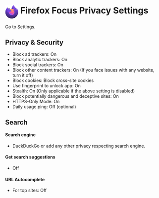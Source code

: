 # <img src="../icons/firefox_focus.svg" width="42" align="top"> Firefox Focus Privacy Settings

Go to Settings.



## Privacy & Security
- Block ad trackers: On
- Block analytic trackers: On
- Block social trackers: On
- Block other content trackers: On (If you face issues with any website, turn it off)
- Block cookies: Block cross-site cookies
- Use fingerprint to unlock app: On
- Stealth: On (Only applicable if the above setting is disabled)
- Block potentially dangerous and deceptive sites: On
- HTTPS-Only Mode: On
- Daily usage ping: Off (optional)



## Search

#### Search engine
- DuckDuckGo or add any other privacy respecting search engine.

#### Get search suggestions
- Off

#### URL Autocomplete
- For top sites: Off
